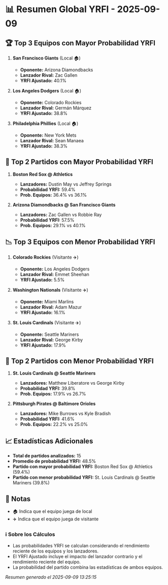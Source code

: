 # 📊 Resumen Global YRFI - 2025-09-09

## 🏆 Top 3 Equipos con Mayor Probabilidad YRFI

1. **San Francisco Giants** (Local 🏠)
   - **Oponente:** Arizona Diamondbacks
   - **Lanzador Rival:** Zac Gallen
   - **YRFI Ajustado:** 40.1%

2. **Los Angeles Dodgers** (Local 🏠)
   - **Oponente:** Colorado Rockies
   - **Lanzador Rival:** Germán Márquez
   - **YRFI Ajustado:** 38.8%

3. **Philadelphia Phillies** (Local 🏠)
   - **Oponente:** New York Mets
   - **Lanzador Rival:** Sean Manaea
   - **YRFI Ajustado:** 38.3%

## 🎯 Top 2 Partidos con Mayor Probabilidad YRFI

1. **Boston Red Sox @ Athletics**
   - **Lanzadores:** Dustin May vs Jeffrey Springs
   - **Probabilidad YRFI:** 59.4%
   - **Prob. Equipos:** 36.4% vs 36.1%

2. **Arizona Diamondbacks @ San Francisco Giants**
   - **Lanzadores:** Zac Gallen vs Robbie Ray
   - **Probabilidad YRFI:** 57.5%
   - **Prob. Equipos:** 29.1% vs 40.1%

## 📉 Top 3 Equipos con Menor Probabilidad YRFI

1. **Colorado Rockies** (Visitante ✈️)
   - **Oponente:** Los Angeles Dodgers
   - **Lanzador Rival:** Emmet Sheehan
   - **YRFI Ajustado:** 5.5%

2. **Washington Nationals** (Visitante ✈️)
   - **Oponente:** Miami Marlins
   - **Lanzador Rival:** Adam Mazur
   - **YRFI Ajustado:** 16.1%

3. **St. Louis Cardinals** (Visitante ✈️)
   - **Oponente:** Seattle Mariners
   - **Lanzador Rival:** George Kirby
   - **YRFI Ajustado:** 17.9%

## 🛑 Top 2 Partidos con Menor Probabilidad YRFI

1. **St. Louis Cardinals @ Seattle Mariners**
   - **Lanzadores:** Matthew Liberatore vs George Kirby
   - **Probabilidad YRFI:** 39.8%
   - **Prob. Equipos:** 17.9% vs 26.7%

2. **Pittsburgh Pirates @ Baltimore Orioles**
   - **Lanzadores:** Mike Burrows vs Kyle Bradish
   - **Probabilidad YRFI:** 41.6%
   - **Prob. Equipos:** 22.2% vs 25.0%

## 📈 Estadísticas Adicionales

- **Total de partidos analizados:** 15
- **Promedio de probabilidad YRFI:** 48.5%
- **Partido con mayor probabilidad YRFI:** Boston Red Sox @ Athletics (59.4%)
- **Partido con menor probabilidad YRFI:** St. Louis Cardinals @ Seattle Mariners (39.8%)

## 📝 Notas

- 🏠 Indica que el equipo juega de local
- ✈️ Indica que el equipo juega de visitante

### ℹ️ Sobre los Cálculos
- Las probabilidades YRFI se calculan considerando el rendimiento reciente de los equipos y los lanzadores.
- El YRFI Ajustado incluye el impacto del lanzador contrario y el rendimiento reciente del equipo.
- La probabilidad del partido combina las estadísticas de ambos equipos.

*Resumen generado el 2025-09-09 13:25:15*
